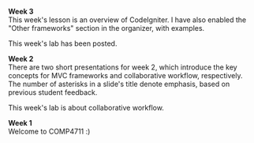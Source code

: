 **Week 3**  
This week's lesson is an overview of CodeIgniter.
I have also enabled the "Other frameworks" section in the organizer, with
examples.

This week's lab has been posted.

**Week 2**  
There are two short presentations for week 2, which
introduce the key concepts for MVC frameworks and collaborative workflow, respectively.
The number of asterisks in a slide's title denote emphasis, based on previous
student feedback.

This week's lab is about collaborative workflow.

**Week 1**  
Welcome to COMP4711 :)


